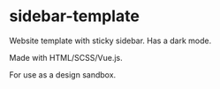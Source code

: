# sidebar-template

Website template with sticky sidebar. Has a dark mode.

Made with HTML/SCSS/Vue.js.

For use as a design sandbox.
